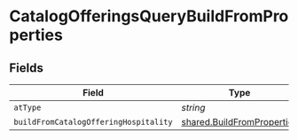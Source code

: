 # CatalogOfferingsQueryBuildFromProperties


## Fields

| Field                                                                           | Type                                                                            | Required                                                                        | Description                                                                     |
| ------------------------------------------------------------------------------- | ------------------------------------------------------------------------------- | ------------------------------------------------------------------------------- | ------------------------------------------------------------------------------- |
| `atType`                                                                        | *string*                                                                        | :heavy_minus_sign:                                                              | N/A                                                                             |
| `buildFromCatalogOfferingHospitality`                                           | [shared.BuildFromProperties](../../../sdk/models/shared/buildfromproperties.md) | :heavy_minus_sign:                                                              | N/A                                                                             |